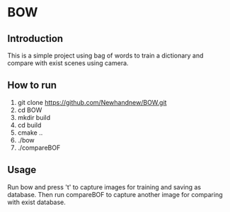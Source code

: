 # BOW
## Introduction
This is a simple project using bag of words to train a dictionary and compare with exist scenes using camera.
## How to run
1. git clone https://github.com/Newhandnew/BOW.git
2. cd BOW
3. mkdir build
4. cd build
5. cmake ..
6. ./bow
7. ./compareBOF
## Usage
Run bow and press 't' to capture images for training and saving as database. Then run compareBOF to capture another image for comparing with exist database. 
